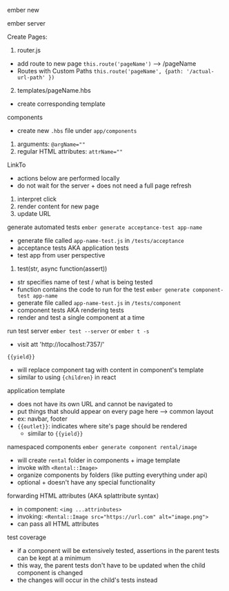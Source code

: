 ember new

ember server

Create Pages:
1. router.js
  - add route to new page
  `this.route('pageName')` --> /pageName
  - Routes with Custom Paths
  `this.route('pageName', {path: '/actual-url-path' })`
2. templates/pageName.hbs
  - create corresponding template

components
- create new `.hbs` file under `app/components`
1. arguments: `@argName=""`
2. regular HTML attributes: `attrName=""`

LinkTo
- actions below are performed locally
- do not wait for the server + does not need a full page refresh
1. interpret click
2. render content for new page
3. update URL

generate automated tests
`ember generate acceptance-test app-name`
- generate file called `app-name-test.js` in `/tests/acceptance`
- acceptance tests AKA application tests
- test app from user perspective
1. test(str, async function(assert))
- str specifies name of test / what is being tested
- function contains the code to run for the test
`ember generate component-test app-name`
- generate file called `app-name-test.js` in `/tests/component`
- component tests AKA rendering tests
- render and test a single component at a time

run test server
`ember test --server` or `ember t -s`
- visit att 'http://localhost:7357/'

`{{yield}}`
- will replace component tag with content in component's template
- similar to using `{children}` in react

application template
- does not have its own URL and cannot be navigated to
- put things that should appear on every page here --> common layout
- ex: navbar, footer
- `{{outlet}}`: indicates where site's page should be rendered
  - similar to `{{yield}}`

namespaced components
`ember generate component rental/image`
- will create `rental` folder in components + image template
- invoke with `<Rental::Image>`
- organize components by folders (like putting everything under api)
- optional + doesn't have any special functionality


forwarding HTML attributes (AKA splattribute syntax)
- in component: `<img ...attrinbutes>`
- invoking: `<Rental::Image src="https://url.com" alt="image.png">`
- can pass all HTML attributes

test coverage
- if a component will be extensively tested, assertions in the parent tests can be kept at a minimum
- this way, the parent tests don't have to be updated when the child component is changed
- the changes will occur in the child's tests instead
